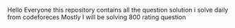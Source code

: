 Hello Everyone 
this repository contains all the question solution i solve daily from codeforeces 
Mostly I will be solving 800 rating question 
